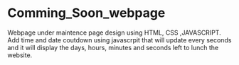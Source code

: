 # Comming_Soon_webpage
Webpage under maintence page design using HTML, CSS ,JAVASCRIPT.
Add time and date coutdown using javascrpit that will update every seconds and it will display the days, hours, minutes and seconds left to lunch the website. 
